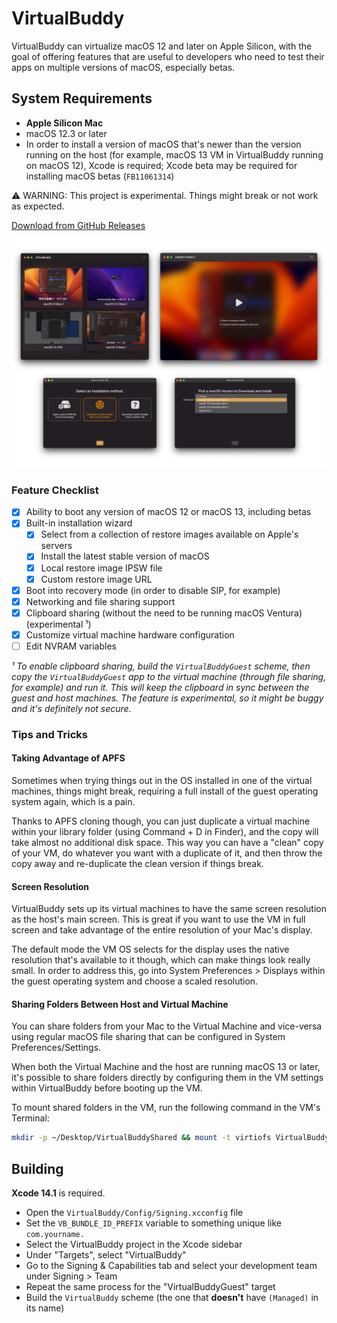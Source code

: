 # VirtualBuddy

VirtualBuddy can virtualize macOS 12 and later on Apple Silicon, with the goal of offering features that are useful to developers who need to test their apps on multiple versions of macOS, especially betas.

## System Requirements

- **Apple Silicon Mac**
- macOS 12.3 or later
- In order to install a version of macOS that's newer than the version running on the host (for example, macOS 13 VM in VirtualBuddy running on macOS 12), Xcode is required; Xcode beta may be required for installing macOS betas (`FB11061314`)

⚠️ WARNING: This project is experimental. Things might break or not work as expected.

[Download from GitHub Releases](https://github.com/insidegui/VirtualBuddy/releases)

![](./Screenshot.png)

### Feature Checklist

- [x] Ability to boot any version of macOS 12 or macOS 13, including betas
- [x] Built-in installation wizard
	- [x] Select from a collection of restore images available on Apple's servers
	- [x] Install the latest stable version of macOS
	- [x] Local restore image IPSW file
	- [x] Custom restore image URL
- [x] Boot into recovery mode (in order to disable SIP, for example)
- [x] Networking and file sharing support
- [x] Clipboard sharing (without the need to be running macOS Ventura) (experimental ¹)
- [x] Customize virtual machine hardware configuration
- [ ] Edit NVRAM variables

_¹ To enable clipboard sharing, build the `VirtualBuddyGuest` scheme, then copy the `VirtualBuddyGuest` app to the virtual machine (through file sharing, for example) and run it. This will keep the clipboard in sync between the guest and host machines. The feature is experimental, so it might be buggy and it's definitely not secure._

### Tips and Tricks

#### Taking Advantage of APFS

Sometimes when trying things out in the OS installed in one of the virtual machines, things might break, requiring a full install of the guest operating system again, which is a pain.

Thanks to APFS cloning though, you can just duplicate a virtual machine within your library folder (using Command + D in Finder), and the copy will take almost no additional disk space. This way you can have a "clean" copy of your VM, do whatever you want with a duplicate of it, and then throw the copy away and re-duplicate the clean version if things break.

#### Screen Resolution

VirtualBuddy sets up its virtual machines to have the same screen resolution as the host's main screen. This is great if you want to use the VM in full screen and take advantage of the entire resolution of your Mac's display.

The default mode the VM OS selects for the display uses the native resolution that's available to it though, which can make things look really small. In order to address this, go into System Preferences > Displays within the guest operating system and choose a scaled resolution.

#### Sharing Folders Between Host and Virtual Machine

You can share folders from your Mac to the Virtual Machine and vice-versa using regular macOS file sharing that can be configured in System Preferences/Settings.

When both the Virtual Machine and the host are running macOS 13 or later, it's possible to share folders directly by configuring them in the VM settings within VirtualBuddy before booting up the VM.

To mount shared folders in the VM, run the following command in the VM's Terminal:

```bash
mkdir -p ~/Desktop/VirtualBuddyShared && mount -t virtiofs VirtualBuddyShared ~/Desktop/VirtualBuddyShared
```

## Building

**Xcode 14.1** is required.

- Open the `VirtualBuddy/Config/Signing.xcconfig` file
- Set the `VB_BUNDLE_ID_PREFIX` variable to something unique like `com.yourname.`
- Select the VirtualBuddy project in the Xcode sidebar
- Under "Targets", select "VirtualBuddy"
- Go to the Signing & Capabilities tab and select your development team under Signing > Team
- Repeat the same process for the "VirtualBuddyGuest" target
- Build the `VirtualBuddy` scheme (the one that **doesn't** have `(Managed)` in its name)
